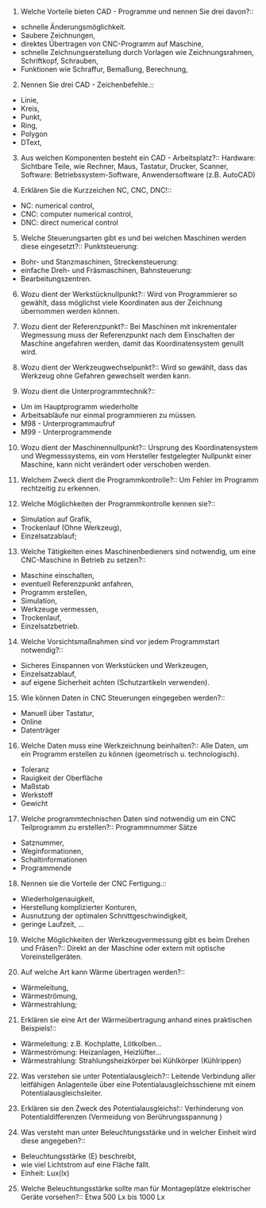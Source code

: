 1. Welche Vorteile bieten CAD - Programme und nennen Sie drei davon?::
- schnelle Änderungsmöglichkeit.
- Saubere Zeichnungen,
- direktes Übertragen von CNC-Programm auf Maschine,
- schnelle Zeichnungserstellung durch Vorlagen wie Zeichnungsrahmen, Schriftkopf, Schrauben,
- Funktionen wie Schraffur, Bemaßung, Berechnung,

2. Nennen Sie drei CAD - Zeichenbefehle.::
- Linie,
- Kreis,
- Punkt,
- Ring,
- Polygon
- DText,

3. Aus welchen Komponenten besteht ein CAD - Arbeitsplatz?:: 
Hardware:
Sichtbare Teile, wie Rechner, Maus, Tastatur, Drucker, Scanner,
Software:
Betriebssystem-Software, Anwendersoftware (z.B. AutoCAD)

4. Erklären Sie die Kurzzeichen NC, CNC, DNC!::
- NC: numerical control,
- CNC: computer numerical control,
- DNC: direct numerical control

5. Welche Steuerungsarten gibt es und bei welchen Maschinen werden diese eingesetzt?::
Punktsteuerung:
- Bohr- und Stanzmaschinen,
Streckensteuerung:
- einfache Dreh- und Fräsmaschinen,
Bahnsteuerung:
- Bearbeitungszentren.

6. Wozu dient der Werkstücknullpunkt?:: 
Wird von Programmierer so gewählt, dass möglichst viele Koordinaten aus der Zeichnung übernommen werden können.

7. Wozu dient der Referenzpunkt?::
Bei Maschinen mit inkrementaler Wegmessung muss der Referenzpunkt nach dem Einschalten der Maschine angefahren
werden, damit das Koordinatensystem genullt wird.

8. Wozu dient der Werkzeugwechselpunkt?::
Wird so gewählt, dass das
Werkzeug ohne Gefahren gewechselt werden kann.

9. Wozu dient die Unterprogrammtechnik?::
- Um im Hauptprogramm wiederholte
- Arbeitsabläufe nur einmal programmieren zu müssen.
- M98 - Unterprogrammaufruf
- M99 - Unterprogrammende

10. Wozu dient der Maschinennullpunkt?::
Ursprung des Koordinatensystem
und Wegmesssystems, ein vom Hersteller festgelegter Nullpunkt einer Maschine,
kann nicht verändert oder verschoben werden.

11. Welchem Zweck dient die Programmkontrolle?::
Um Fehler im Programm rechtzeitig zu erkennen.

12. Welche Möglichkeiten der Programmkontrolle kennen sie?::
- Simulation auf Grafik,
- Trockenlauf (Ohne Werkzeug),
- Einzelsatzablauf;

13. Welche Tätigkeiten eines Maschinenbedieners sind notwendig, um eine CNC-Maschine in Betrieb zu setzen?::
- Maschine einschalten,
- eventuell Referenzpunkt anfahren,
- Programm erstellen,
- Simulation,
- Werkzeuge vermessen,
- Trockenlauf,
- Einzelsatzbetrieb.

14. Welche Vorsichtsmaßnahmen sind vor jedem Programmstart notwendig?::
- Sicheres Einspannen von Werkstücken und Werkzeugen,
- Einzelsatzablauf,
- auf eigene Sicherheit achten (Schutzartikeln verwenden).

15. Wie können Daten in CNC Steuerungen eingegeben werden?::
- Manuell über Tastatur,
- Online
- Datenträger

16. Welche Daten muss eine Werkzeichnung beinhalten?::
Alle Daten, um ein Programm erstellen zu können (geometrisch u. technologisch).
- Toleranz
- Rauigkeit der Oberfläche
- Maßstab
- Werkstoff
- Gewicht

17. Welche programmtechnischen Daten sind notwendig um ein CNC Teilprogramm zu erstellen?::
 Programmnummer Sätze
- Satznummer,
- Weginformationen,
- Schaltinformationen
- Programmende

18. Nennen sie die Vorteile der CNC Fertigung.::
- Wiederholgenauigkeit,
- Herstellung komplizierter Konturen,
- Ausnutzung der optimalen Schnittgeschwindigkeit,
- geringe Laufzeit, ...

19. Welche Möglichkeiten der Werkzeugvermessung gibt es beim Drehen und Fräsen?::
Direkt an der Maschine oder extern mit optische Voreinstellgeräten.

20. Auf welche Art kann Wärme übertragen werden?::
- Wärmeleitung,
- Wärmeströmung,
- Wärmestrahlung;

21. Erklären sie eine Art der Wärmeübertragung anhand eines praktischen Beispiels!::
- Wärmeleitung: z.B. Kochplatte, Lötkolben...
- Wärmeströmung: Heizanlagen, Heizlüfter...
- Wärmestrahlung: Strahlungsheizkörper bei Kühlkörper (Kühlrippen)

22. Was verstehen sie unter Potentialausgleich?::
Leitende Verbindung aller leitfähigen Anlagenteile über eine Potentialausgleichsschiene mit einem Potentialausgleichsleiter.

23. Erklären sie den Zweck des Potentialausgleichs!::
Verhinderung von Potentialdifferenzen (Vermeidung von Berührungsspannung )

24. Was versteht man unter Beleuchtungsstärke und in welcher Einheit wird diese angegeben?::
- Beleuchtungsstärke (E) beschreibt, 
- wie viel Lichtstrom auf eine Fläche fällt.
- Einheit: Lux(lx)

25. Welche Beleuchtungsstärke sollte man für Montageplätze elektrischer Geräte vorsehen?::
Etwa 500 Lx bis 1000 Lx
